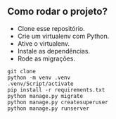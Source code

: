 ## Como rodar o projeto?

* Clone esse repositório.
* Crie um virtualenv com Python.
* Ative o virtualenv.
* Instale as dependências.
* Rode as migrações.

```
git clone 
python -m venv .venv
.venv/Script/activate
pip install -r requirements.txt
python manage.py migrate
python manage.py createsuperuser
python manage.py runserver
```